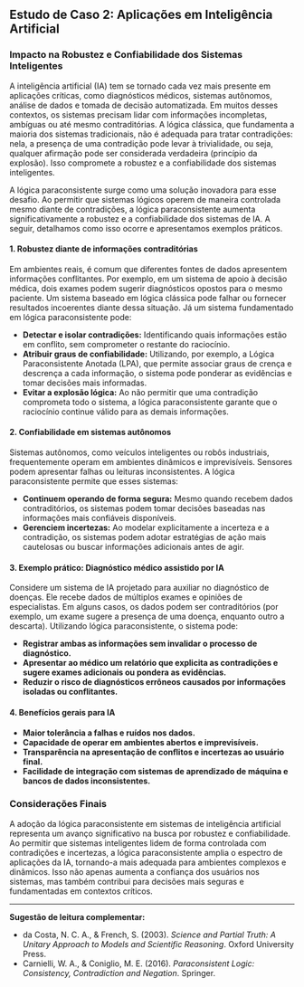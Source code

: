 
## Estudo de Caso 2: Aplicações em Inteligência Artificial

### Impacto na Robustez e Confiabilidade dos Sistemas Inteligentes

A inteligência artificial (IA) tem se tornado cada vez mais presente em aplicações críticas, como diagnósticos médicos, sistemas autônomos, análise de dados e tomada de decisão automatizada. Em muitos desses contextos, os sistemas precisam lidar com informações incompletas, ambíguas ou até mesmo contraditórias. A lógica clássica, que fundamenta a maioria dos sistemas tradicionais, não é adequada para tratar contradições: nela, a presença de uma contradição pode levar à trivialidade, ou seja, qualquer afirmação pode ser considerada verdadeira (princípio da explosão). Isso compromete a robustez e a confiabilidade dos sistemas inteligentes.

A lógica paraconsistente surge como uma solução inovadora para esse desafio. Ao permitir que sistemas lógicos operem de maneira controlada mesmo diante de contradições, a lógica paraconsistente aumenta significativamente a robustez e a confiabilidade dos sistemas de IA. A seguir, detalhamos como isso ocorre e apresentamos exemplos práticos.

#### 1. **Robustez diante de informações contraditórias**

Em ambientes reais, é comum que diferentes fontes de dados apresentem informações conflitantes. Por exemplo, em um sistema de apoio à decisão médica, dois exames podem sugerir diagnósticos opostos para o mesmo paciente. Um sistema baseado em lógica clássica pode falhar ou fornecer resultados incoerentes diante dessa situação. Já um sistema fundamentado em lógica paraconsistente pode:

- **Detectar e isolar contradições:** Identificando quais informações estão em conflito, sem comprometer o restante do raciocínio.
- **Atribuir graus de confiabilidade:** Utilizando, por exemplo, a Lógica Paraconsistente Anotada (LPA), que permite associar graus de crença e descrença a cada informação, o sistema pode ponderar as evidências e tomar decisões mais informadas.
- **Evitar a explosão lógica:** Ao não permitir que uma contradição comprometa todo o sistema, a lógica paraconsistente garante que o raciocínio continue válido para as demais informações.

#### 2. **Confiabilidade em sistemas autônomos**

Sistemas autônomos, como veículos inteligentes ou robôs industriais, frequentemente operam em ambientes dinâmicos e imprevisíveis. Sensores podem apresentar falhas ou leituras inconsistentes. A lógica paraconsistente permite que esses sistemas:

- **Continuem operando de forma segura:** Mesmo quando recebem dados contraditórios, os sistemas podem tomar decisões baseadas nas informações mais confiáveis disponíveis.
- **Gerenciem incertezas:** Ao modelar explicitamente a incerteza e a contradição, os sistemas podem adotar estratégias de ação mais cautelosas ou buscar informações adicionais antes de agir.

#### 3. **Exemplo prático: Diagnóstico médico assistido por IA**

Considere um sistema de IA projetado para auxiliar no diagnóstico de doenças. Ele recebe dados de múltiplos exames e opiniões de especialistas. Em alguns casos, os dados podem ser contraditórios (por exemplo, um exame sugere a presença de uma doença, enquanto outro a descarta). Utilizando lógica paraconsistente, o sistema pode:

- **Registrar ambas as informações sem invalidar o processo de diagnóstico.**
- **Apresentar ao médico um relatório que explicita as contradições e sugere exames adicionais ou pondera as evidências.**
- **Reduzir o risco de diagnósticos errôneos causados por informações isoladas ou conflitantes.**

#### 4. **Benefícios gerais para IA**

- **Maior tolerância a falhas e ruídos nos dados.**
- **Capacidade de operar em ambientes abertos e imprevisíveis.**
- **Transparência na apresentação de conflitos e incertezas ao usuário final.**
- **Facilidade de integração com sistemas de aprendizado de máquina e bancos de dados inconsistentes.**

### Considerações Finais

A adoção da lógica paraconsistente em sistemas de inteligência artificial representa um avanço significativo na busca por robustez e confiabilidade. Ao permitir que sistemas inteligentes lidem de forma controlada com contradições e incertezas, a lógica paraconsistente amplia o espectro de aplicações da IA, tornando-a mais adequada para ambientes complexos e dinâmicos. Isso não apenas aumenta a confiança dos usuários nos sistemas, mas também contribui para decisões mais seguras e fundamentadas em contextos críticos.

___
**Sugestão de leitura complementar:**  
- da Costa, N. C. A., & French, S. (2003). *Science and Partial Truth: A Unitary Approach to Models and Scientific Reasoning*. Oxford University Press.  
- Carnielli, W. A., & Coniglio, M. E. (2016). *Paraconsistent Logic: Consistency, Contradiction and Negation*. Springer.

